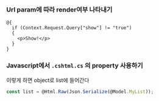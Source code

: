 ### Url param에 따라 render여부 나타내기
```cshtml
@{
  if (Context.Request.Query["show"] != "true")
  {
    <p>Show!</p>
  }
}
```

### Javascript에서 `.cshtml.cs` 의 property 사용하기
이렇게 하면 object로 list에 들어간다
```js
const list = @Html.Raw(Json.Serialize(@Model.MyList));
```
